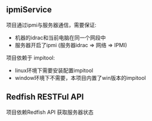 



## ipmiService
项目通过ipmi与服务器通信，需要保证:
* 机器的idrac和当前电脑在同一个网段中
* 服务器开启了ipmi (服务器idrac => 网络 => IPMI)

项目依赖于 impitool:
* linux环境下需要安装配置impitool
* window环境下不需要，本项目内置了win版本的impitool

## Redfish RESTFul API
项目依赖Redfish API 获取服务器状态



